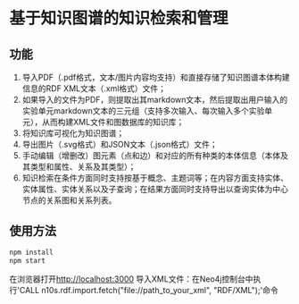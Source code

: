 # 基于知识图谱的知识检索和管理

## 功能
1.	导入PDF（.pdf格式，文本/图片内容均支持）和直接存储了知识图谱本体构建信息的RDF XML文本（.xml格式）文件；
2.	如果导入的文件为PDF，则提取出其markdown文本，然后提取出用户输入的实验单元markdown文本的三元组（支持多次输入、每次输入多个实验单元），从而构建XML文件和图数据库的知识库；
3.	将知识库可视化为知识图谱；
4.	导出图片（.svg格式）和JSON文本（.json格式）文件；
6.	手动编辑（增删改）图元素（点和边）和对应的所有种类的本体信息（本体及其类型和属性、关系及其类型）；
7.	知识检索在条件方面同时支持按基于概念、主题词等；在内容方面支持实体、实体属性、实体关系以及子查询；在结果方面同时支持导出以查询实体为中心节点的关系图和关系列表。

## 使用方法
~~~ bash
npm install
npm start
~~~
在浏览器打开[http://localhost:3000](http://localhost:3000)
导入XML文件：在Neo4j控制台中执行'CALL n10s.rdf.import.fetch("file://path_to_your_xml", "RDF/XML");'命令
